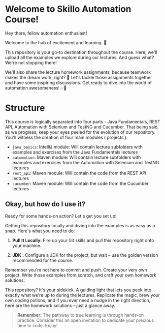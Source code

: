 # Welcome to Skillo Automation Course!

Hey there, fellow automation enthusiast!

Welcome to the hub of excitement and learning. 🚀 

This repository is your go-to destination throughout the course. Here, we'll upload all the examples we explore during our lectures. And guess what? We're not stopping there! 

We'll also share the lecture homework assignments, because teamwork makes the dream work, right? 🤝 Let's tackle those assignments together and have some inspiring discussions. Get ready to dive into the world of automation awesomeness! 💡🤖

# Structure

This course is logically separated into four parts - Java Fundamentals, REST API, Automation with Selenium and TestNG and Cucumber.
That being said, as we progress, keep your eyes peeled for the evolution of our repository. You'll witness the creation of four main modules ( projects ):

- `java_basics`: IntelliJ module: Will contain lecture subfolders with examples and exercises from the Java Fundamentals lectures
- `automation`: Maven module: Will contain lecture subfolders with examples and exercises from the Automation with Selenium and TestNG lectures
- `rest_api`: Maven module: Will contain the code from the REST API lectures
- `cucumber`: Maven module: Will contain the code from the Cucumber lectures

## Okay, but how do I use it?

Ready for some hands-on action? Let's get you set up!

Getting this repository locally and diving into the examples is as easy as a snap. Here's what you need to do:

1.  **Pull It Locally:** Fire up your Git skills and pull this repository right onto your machine. 
    
2.  **JDK :**  Configure a JDK for the project, but wait – use the golden version recommended for the course. 

Remember you're not here to commit and push.  Create your very own project. Write those examples from scratch, and craft your own homework solutions.

This repository? It's your sidekick. A guiding light that lets you peek into exactly what we're up to during the lectures. Replicate the magic, brew your own coding potions, and if you ever need a nudge in the right direction, here are the homework solutions – just a glance away.







> **Remember:** The pathway to true learning is through hands-on practice. Consider this an open invitation to dedicate your precious time to code. Enjoy!
